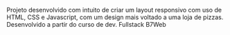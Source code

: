 Projeto desenvolvido com intuito de criar um layout responsivo com uso de HTML, CSS e Javascript, com um design mais voltado a uma loja de pizzas.
Desenvolvido a partir do curso de dev. Fullstack B7Web
